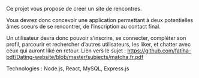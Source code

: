 Ce projet vous propose de créer un site de rencontres.

Vous devrez donc concevoir une application permettant à deux potentielles âmes soeurs de se rencontrer, de l’inscription au contact final.

Un utilisateur devra donc pouvoir s’inscrire, se connecter, compléter son profil, parcourir et rechercher d’autres utilisateurs, les liker, et chatter avec ceux qui auront liké en retour.
Lien vers le sujet : https://github.com/fatiha-bdf/Dating-website/blob/master/subjects/matcha.fr.pdf

Technologies :  Node.js, React, MySQL, Express.js
